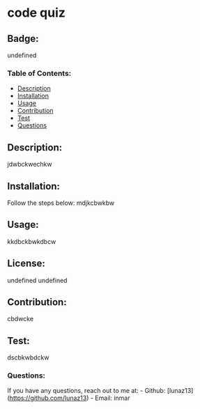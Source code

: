 # code quiz

  ## Badge:
  undefined

  ### Table of Contents:

   - [Description](#description)
   - [Installation](#installation)
   - [Usage](#usage)
   - [Contribution](#contribution)
   - [Test](#test)
   - [Questions](#questions)

  ## Description:
  jdwbckwechkw

  ## Installation:
  Follow the steps below:
  mdjkcbwkbw

  ## Usage:
  kkdbckbwkdbcw

  ## License:
  undefined
  undefined

  ## Contribution:
  cbdwcke

  ## Test:
  dscbkwbdckw

  ### Questions:
  If you have any questions, reach out to me at:
    - Github: [lunaz13] (https://github.com/lunaz13)
    - Email: inmar

